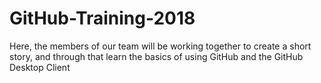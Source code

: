 # GitHub-Training-2018
Here, the members of our team will be working together to create a short story, and through that learn the basics of using GitHub and the GitHub Desktop Client
